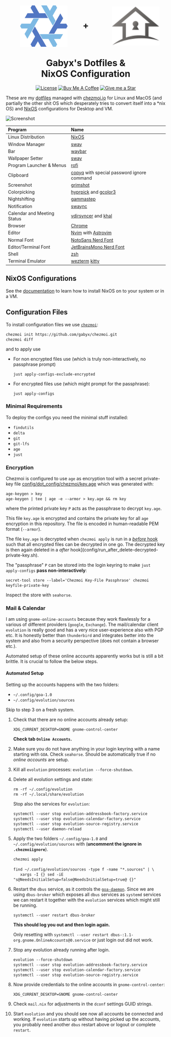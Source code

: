 <h1 align="center">
    <img src="https://raw.githubusercontent.com/NixOS/nixos-artwork/4c449b822779d9f3fca2e0eed36c95b07d623fd9/ng/out/nix.svg" style="margin-left: 20pt; width: 150px" align="center"/>
    <span style="width:100px;display:inline-block;">+</span>
    <img src="config/docs/logo.svg" style="margin-left: 20pt; width:150px" align="center"/>
    <br>
    <br>
    Gabyx's Dotfiles & <br>NixOS Configuration
    <br>
</h1>

<p align="center">
<a href="./LICENSE"><img src="https://img.shields.io/badge/license-GPL-3.svg" alt="License"></a>
<a href="https://www.buymeacoffee.com/gabyx" target="_blank"><img src="https://www.buymeacoffee.com/assets/img/custom_images/orange_img.png" alt="Buy Me A Coffee" style="height: 20px !important;width: 87px;" ></a>
<a href="https://github.com/gabyx/dotfiles"><img src="https://img.shields.io/github/stars/gabyx/dotfiles?style=social" alt="Give me a Star"></a>
</p>

These are my [dotfiles](config) managed with
[chezmoi.io](https://www.chezmoi.io) for Linux and MacOS (and partially the
other shit OS which desperately tries to convert itself into a \*nix OS) and
[NixOS](nixos) configurations for Desktop and VM.

![Screenshot](./nixos/docs/screenshot.png)

| Program                     | Name                                                                                                                                              |
| :-------------------------- | :------------------------------------------------------------------------------------------------------------------------------------------------ |
| Linux Distribution          | [NixOS](https://www.nixos.org/)                                                                                                                   |
| Window Manager              | [sway](https://github.com/swaywm/sway)                                                                                                            |
| Bar                         | [waybar](https://github.com/Alexays/Waybar)                                                                                                       |
| Wallpaper Setter            | [sway](https://github.com/swaywm/sway)                                                                                                            |
| Program Launcher & Menus    | [rofi](https://github.com/DaveDavenport/rofi)                                                                                                     |
| Clipboard                   | [copyq](https://hluk.github.io/CopyQ/) with special password ignore command                                                                       |
| Screenshot                  | [grimshot](https://search.nixos.org/packages?channel=23.05&show=sway-contrib.grimshot&from=0&size=50&sort=relevance&type=packages&query=grimshot) |
| Colorpicking                | [hyprpick](https://github.com/hyprwm/hyprpicker) and [gcolor3](https://gitlab.gnome.org/World/gcolor3)                                            |
| Nightshifting               | [gammastep](https://gitlab.com/chinstrap/gammastep)                                                                                               |
| Notification                | [swaync](https://github.com/ErikReider/SwayNotificationCenter)                                                                                    |
| Calendar and Meeting Status | [vdirsyncer](https://vdirsyncer.pimutils.org/en/stable) and [khal](https://khal.readthedocs.io/en/latest/)                                        |
| Browser                     | [Chrome](https://www.google.com/intl/de/chrome/)                                                                                                  |
| Editor                      | [Nvim](https://neovim.io/) with [Astrovim](https://github.com/gabyx/astrovim)                                                                     |
| Normal Font                 | [NotoSans Nerd Font](https://www.nerdfonts.com/)                                                                                                  |
| Editor/Terminal Font        | [JetBrainsMono Nerd Font](https://www.jetbrains.com/lp/mono)                                                                                      |
| Shell                       | [zsh](https://www.zsh.org/)                                                                                                                       |
| Terminal Emulator           | [wezterm](https://wezfurlong.org) [kitty](https://sw.kovidgoyal.net/kitty)                                                                        |

## NixOS Configurations

See the [documentation](nixos/README.md) to learn how to install NixOS on to
your system or in a VM.

## Configuration Files

To install configuration files we use [`chezmoi`](https://www.chezmoi.io):

```shell
chezmoi init https://github.com/gabyx/chezmoi.git
chezmoi diff
```

and to apply use

- For non encrypted files use (which is truly non-interactively, no passphrase
  prompt)

  ```shell
  just apply-configs-exclude-encrypted
  ```

- For encrypted files use (which might prompt for the passphrase):

  ```shell
  just apply-configs
  ```

### Minimal Requirements

To deploy the configs you need the minimal stuff installed:

- `findutils`
- `delta`
- `git`
- `git-lfs`
- `age`
- `just`

### Encryption

Chezmoi is configured to use `age` as encryption tool with a secret private-key
file [config/dot_config/chezmoi/key.age](config/dot_config/chezmoi/key.age)
which was generated with:

```shell
age-keygen > key
age-keygen | tee | age -e --armor > key.age && rm key
```

where the printed private key `P` acts as the passphrase to decrypt `key.age`.

This file `key.age` is encrypted and contains the private key for all `age`
encryption in this repository. The file is encoded in human-readable PEM format
(`--armor`).

The file `key.age` is decrypted when `chezmoi apply` is run in a
[_before_ hook](config/run_before_decrypt-private-key.sh) such that all
encrypted files can be decrypted in one go. The decrypted key is then again
deleted in a _after_ hook](config/run_after_delete-decrypted-private-key.sh).

The "passphrase" `P` can be stored into the login keyring to make
`just apply-configs` **pass non-interactively**:

```shell
secret-tool store --label='Chezmoi Key-File Passphrase' chezmoi keyfile-private-key
```

Inspect the store with `seahorse`.

### Mail & Calendar

I am using `gnome-online-accounts` because they work flawlessly for a various of
different providers (`google`, `Exchange`). The mail/calendar client `evolution`
is really good and has a very nice user-experience also with PGP etc. It is
honestly better than `thunderbird` and integrates better into the system and
also from a security perspective (does not contain a browser etc.).

Automated setup of these online accounts apparently works but is still a bit
brittle. It is crucial to follow the below steps.

#### Automated Setup

Setting up the accounts happens with the two folders:

- `~/.config/goa-1.0`
- `~/.config/evolution/sources`

Skip to step 3 on a fresh system.

1. Check that there are no online accounts already setup:

   ```shell
   XDG_CURRENT_DESKTOP=GNOME gnome-control-center
   ```

   **Check tab `Online Accounts`.**

1. Make sure you do not have anything in your login keyring with a name starting
   with `GOA`. Check `seahorse`. Should be automatically true if no _online
   accounts_ are setup.

1. Kill all `evolution` processes: `evolution --force-shutdown`.

1. Delete all evolution settings and state:

   ```shell
   rm -rf ~/.config/evolution
   rm -rf ~/.local/share/evolution
   ```

   Stop also the services for `evolution`:

   ```shell
   systemctl --user stop evolution-addressbook-factory.service
   systemctl --user stop evolution-calendar-factory.service
   systemctl --user stop evolution-source-registry.service
   systemctl --user daemon-reload
   ```

1. Apply the two folders `~/.config/goa-1.0` and `~/.config/evolution/sources`
   with (**uncomment the ignore in `.chezmoiignore`**).

   ```shell
   chezmoi apply

   find ~/.config/evolution/sources -type f -name "*.sources" | \
      xargs -I {} sed -iE "s@NeedsInitialSetup=false@NeedsInitialSetup=true@ {}"
   ```

1. Restart the `dbus` service, as it controls the
   [`goa-daemon`](https://manpages.ubuntu.com/manpages/bionic/man8/goa-daemon.8.html).
   Since we are using `dbus-broker` which exposes all `dbus` services as
   `systemd` services we can restart it together with the `evolution` services
   which might still be running.

   ```shell
   systemctl --user restart dbus-broker
   ```

   **This should log you out and then login again.**

   Only resetting with
   `systemctl --user restart dbus-:1.1-org.gnome.OnlineAccounts@0.service` or
   just login out did not work.

1. Stop any evolution already running after login.

   ```shell
   evolution --force-shutdown
   systemctl --user stop evolution-addressbook-factory.service
   systemctl --user stop evolution-calendar-factory.service
   systemctl --user stop evolution-source-registry.service
   ```

1. Now provide credentials to the online accounts in `gnome-control-center`:

   ```shell
   XDG_CURRENT_DESKTOP=GNOME gnome-control-center
   ```

1. Check `mail.nix` for adjustments in the `dconf` settings GUID strings.

1. Start `evolution` and you should see now all accounts be connected and
   working. If `evolution` starts up without having picked up the accounts, you
   probably need another `dbus` restart above or logout or complete `restart`.
